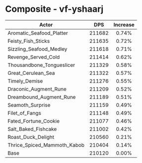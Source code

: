 # Composite - vf-yshaarj
| Actor | DPS | Increase |
|---|:---:|:---:|
|Aromatic_Seafood_Platter|211682|0.74%|
|Feisty_Fish_Sticks|211635|0.72%|
|Sizzling_Seafood_Medley|211618|0.71%|
|Revenge_Served_Cold|211414|0.62%|
|Thousandbone_Tongueslicer|211329|0.58%|
|Great_Cerulean_Sea|211322|0.57%|
|Timely_Demise|211276|0.55%|
|Draconic_Augment_Rune|211209|0.52%|
|Dreambound_Augment_Rune|211189|0.51%|
|Seamoth_Surprise|211159|0.49%|
|Filet_of_Fangs|211148|0.49%|
|Fated_Fortune_Cookie|211077|0.46%|
|Salt_Baked_Fishcake|211002|0.42%|
|Roast_Duck_Delight|210560|0.21%|
|Thrice_Spiced_Mammoth_Kabob|210404|0.14%|
|Base|210120|0.00%|
